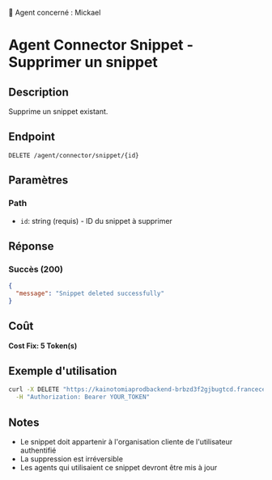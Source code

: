 🧠 Agent concerné : Mickael
# Agent Connector Snippet - Supprimer un snippet

## Description
Supprime un snippet existant.

## Endpoint
```
DELETE /agent/connector/snippet/{id}
```

## Paramètres

### Path
- `id`: string (requis) - ID du snippet à supprimer

## Réponse

### Succès (200)
```json
{
  "message": "Snippet deleted successfully"
}
```

## Coût
**Cost Fix: 5 Token(s)**

## Exemple d'utilisation

```bash
curl -X DELETE "https://kainotomiaprodbackend-brbzd3f2gjbugtcd.francecentral-01.azurewebsites.net/agent/connector/snippet/snippet-id-123" \
  -H "Authorization: Bearer YOUR_TOKEN"
```

## Notes
- Le snippet doit appartenir à l'organisation cliente de l'utilisateur authentifié
- La suppression est irréversible
- Les agents qui utilisaient ce snippet devront être mis à jour 
